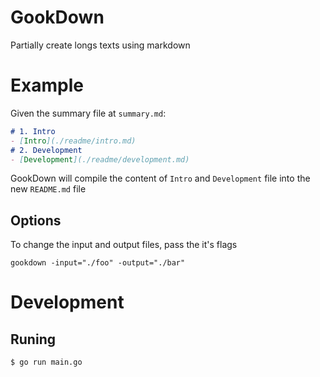 # GookDown

Partially create longs texts using markdown


# Example
Given the summary file at `summary.md`:
```md
# 1. Intro
- [Intro](./readme/intro.md)
# 2. Development
- [Development](./readme/development.md)
```
GookDown will compile the content of `Intro` and `Development` file into the new `README.md` file

## Options

To change the input and output files, pass the it's flags
```
gookdown -input="./foo" -output="./bar"
```

# Development

## Runing

`$ go run main.go`
